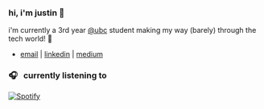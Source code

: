 ### hi, i'm justin 👋

i'm currently a 3rd year [@ubc](https://www.bme.ubc.ca/) student making my way (barely) through the tech world! 💙

- [email](mailto:justincho63@gmail.com) | [linkedin](https://www.linkedin.com/in/jjustinc) | [medium](https://medium.com/@justinccho)

### 🎧 &nbsp; currently listening to
[![Spotify](https://novatorem-blush.vercel.app/api/spotify)](https://open.spotify.com/user/justinlisteningtomusic123)






